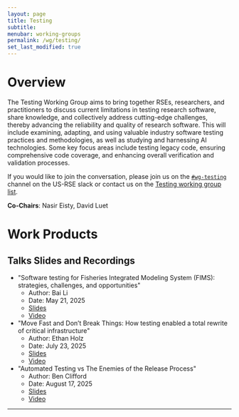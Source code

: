 ```yaml
---
layout: page
title: Testing
subtitle:
menubar: working-groups
permalink: /wg/testing/
set_last_modified: true
---
```


# Overview

The Testing Working Group aims to bring together RSEs, researchers, and practitioners
to discuss current limitations in testing research software, share knowledge, and collectively
address cutting-edge challenges, thereby advancing the reliability and quality of research
software. This will include examining, adapting, and using valuable industry software testing
practices and methodologies, as well as studying and harnessing AI technologies. Some key
focus areas include testing legacy code, ensuring comprehensive code coverage, and enhancing
overall verification and validation processes.

If you would like to join the conversation, please join us on
the [`#wg-testing`](https://usrse.slack.com/messages/wg-testing)
channel on the US-RSE slack or contact us on the
<a href="mailto:wg-testing@us-rse.org">Testing working group list</a>. 

**Co-Chairs**: Nasir Eisty, David Luet

# Work Products

## Talks Slides and Recordings
- "Software testing for Fisheries Integrated Modeling System (FIMS): strategies, challenges, and opportunities"
  - Author: Bai Li
  - Date: May 21, 2025
  - [Slides](https://drive.google.com/file/d/1dd4ZypC0S6FOVnQIEEvIMuIP0ZJX7ZFl/view?usp=drive_link)
  - [Video](https://www.youtube.com/watch?v=h8WmLmiQrYU)
- "Move Fast and Don’t Break Things: How testing enabled a total rewrite of critical infrastructure"
    - Author: Ethan Holz
    - Date: July 23, 2025
    - [Slides](https://drive.google.com/file/d/1Re3GzB1IeCoFgAhnR0jOgBPszYjpiv1h/view?usp=drive_link)
    - [Video](https://www.youtube.com/watch?v=h7lhscImPJs)
- "Automated Testing vs The Enemies of the Release Process"
    - Author: Ben Clifford
    - Date: August 17, 2025
    - [Slides](https://drive.google.com/file/d/1E3dDE6Eqri5HqAQhhSTnslZ_xaDAOPWc/view?usp=drive_link)
    - [Video](https://www.youtube.com/watch?v=sPOLAUmjLjE)
  
------

<!-- 
## TOPIC 1

Put data about intended efforts or work products here.

------

## TOPIC 2

Put data about intended efforts or work products here.

------
-->

